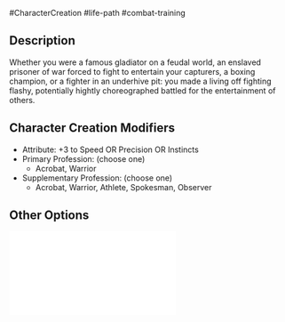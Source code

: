 #CharacterCreation #life-path #combat-training
## Description
Whether you were a famous gladiator on a feudal world, an enslaved prisoner of war forced to fight to entertain your capturers, a boxing champion, or a fighter in an underhive pit: you made a living off fighting flashy, potentially hightly choreographed battled for the entertainment of others.

## Character Creation Modifiers
- Attribute: +3 to Speed OR Precision OR Instincts 
- Primary Profession: (choose one)
	- Acrobat, Warrior 
- Supplementary Profession: (choose one)
	- Acrobat, Warrior, Athlete, Spokesman, Observer
## Other Options
![](</LifePath/CombatTraining/List of Combat Trainings.md>)